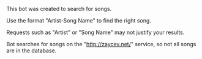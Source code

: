 This bot was created to search for songs.

Use the format ️"Artist-Song Name"️ to find the right song.

Requests such as "Artist" or "Song Name" may not justify your results.

Bot searches for songs on the "http://zaycev.net/" service,
so not all songs are in the database.